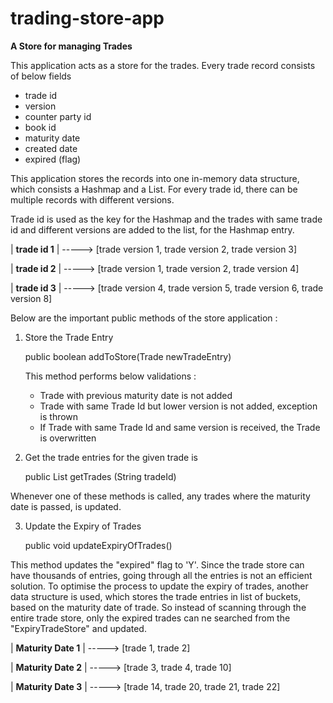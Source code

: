 # trading-store-app
**A Store for managing Trades**

This application acts as a store for the trades.
Every trade record consists of below fields 
- trade id
- version
- counter party id
- book id
- maturity date
- created date
- expired (flag)

This application stores the records into one in-memory data structure, which consists a Hashmap and a List.
For every trade id, there can be multiple records with different versions.

Trade id is used as the key for the Hashmap and the trades with same trade id and different versions are added to the list, for the Hashmap entry. 


| **trade id  1** | -----> [trade version 1, trade version 2, trade version 3] 

| **trade id  2** | -----> [trade version 1, trade version 2, trade version 4]

| **trade id  3** | -----> [trade version 4, trade version 5, trade version 6, trade version 8]


Below are the important public methods of the store application : 

1. Store the Trade Entry

   public boolean addToStore(Trade newTradeEntry)

   
   This method performs below validations :
   - Trade with previous maturity date is not added
   - Trade with same Trade Id but lower version is not added, exception is thrown
   - If Trade with same Trade Id and same version is received, the Trade is overwritten

2. Get the trade entries for the given trade is

   public List<Trade> getTrades (String tradeId)

Whenever one of these methods is called, any trades where the maturity date is passed, is updated.

3. Update the Expiry of Trades

   public void updateExpiryOfTrades()

This method updates the "expired" flag to 'Y'.
Since the trade store can have thousands of entries, going through all the entries is not an efficient solution.
To optimise the process to update the expiry of trades, another data structure is used, which stores the trade entries in list of buckets, based on the maturity date of trade.
So instead of scanning through the entire trade store, only the expired trades can ne searched from the "ExpiryTradeStore" and updated.

| **Maturity Date 1** | -----> [trade 1, trade 2]

| **Maturity Date 2** | -----> [trade 3, trade 4, trade 10]

| **Maturity Date 3** | -----> [trade  14, trade 20, trade 21, trade 22]

